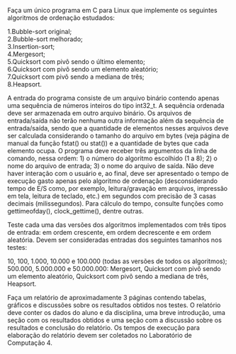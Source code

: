 Faça um único programa em C para Linux que implemente os seguintes algoritmos de ordenação estudados:<br>

1.Bubble-sort original;<br>
2.Bubble-sort melhorado;<br>
3.Insertion-sort;<br>
4.Mergesort;<br>
5.Quicksort com pivô sendo o último elemento;<br>
6.Quicksort com pivô sendo um elemento aleatório;<br>
7.Quicksort com pivô sendo a mediana de três;<br>
8.Heapsort.<br>

 A entrada do programa consiste de um arquivo binário contendo apenas uma sequência de números inteiros do tipo int32_t. 
A sequência ordenada deve ser armazenada em outro arquivo binário. Os arquivos de entrada/saída não terão nenhuma outra 
informação além da sequência de entrada/saída, sendo que a quantidade de elementos nesses arquivos deve ser calculada 
considerando o tamanho do arquivo em bytes (veja página de manual da função fstat() ou stat()) e a quantidade de bytes 
que cada elemento ocupa.  O programa deve receber três argumentos da linha de comando, nessa ordem: 1) o número do algoritmo 
escolhido (1 a 8); 2) o nome do arquivo de entrada; 3) o nome do arquivo de saída. Não deve haver interação com o usuário e, 
ao final, deve ser apresentado o tempo de execução gasto apenas pelo algoritmo de ordenação (desconsiderando tempo de E/S como,
por exemplo, leitura/gravação em arquivos, impressão em tela, leitura de teclado, etc.) em segundos com precisão de 3 casas
decimais (milissegundos). Para cálculo do tempo, consulte funções como gettimeofday(), clock_gettime(), dentre outras.<br>

Teste cada uma das versões dos algoritmos implementados com três tipos de entrada: em ordem crescente, em ordem decrescente e em ordem aleatória. Devem ser consideradas entradas dos seguintes tamanhos nos testes:

10, 100, 1.000, 10.000 e 100.000 (todas as versões de todos os algoritmos);<br>
500.000, 5.000.000 e 50.000.000: Mergesort, Quicksort com pivô sendo um elemento aleatório, Quicksort com pivô sendo a mediana de três, Heapsort.<br>

Faça um relatório de aproximadamente 3 páginas contendo tabelas, gráficos e discussões sobre os resultados obtidos nos testes.
O relatório deve conter os dados do aluno e da disciplina, uma breve introdução, uma seção com os resultados obtidos e uma seção com a discussão sobre os 
resultados e conclusão do relatório. Os tempos de execução para elaboração do relatório devem ser coletados no Laboratório de Computação 4.


